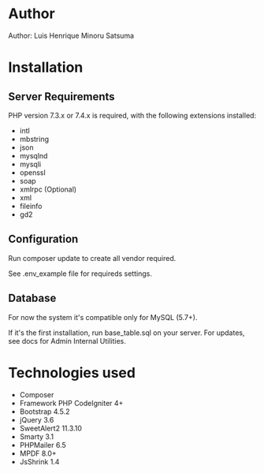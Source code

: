 # Author

Author: Luis Henrique Minoru Satsuma

# Installation

## Server Requirements

PHP version 7.3.x or 7.4.x is required, with the following extensions installed: 

- intl
- mbstring
- json
- mysqlnd
- mysqli
- openssl
- soap
- xmlrpc (Optional)
- xml
- fileinfo
- gd2

## Configuration

Run composer update to create all vendor required.

See .env_example file for requireds settings.

## Database

For now the system it's compatible only for MySQL (5.7+).

If it's the first installation, run base_table.sql on your server. For updates, see docs for Admin Internal Utilities.

# Technologies used

- Composer
- Framework PHP CodeIgniter 4+
- Bootstrap 4.5.2
- jQuery 3.6
- SweetAlert2 11.3.10
- Smarty 3.1
- PHPMailer 6.5
- MPDF 8.0+
- JsShrink 1.4